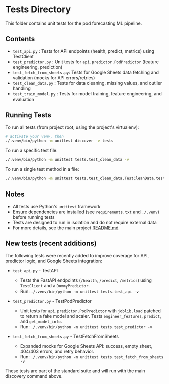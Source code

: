 # Tests Directory

This folder contains unit tests for the pod forecasting ML pipeline.

## Contents
- `test_api.py`              : Tests for API endpoints (health, predict, metrics) using TestClient
- `test_predictor.py`        : Unit tests for `api.predictor.PodPredictor` (feature engineering, prediction)
- `test_fetch_from_sheets.py`: Tests for Google Sheets data fetching and validation (mocks for API errors/retries)
- `test_clean_data.py`       : Tests for data cleaning, missing values, and outlier handling
- `test_train_model.py`      : Tests for model training, feature engineering, and evaluation

## Running Tests

To run all tests (from project root, using the project's virtualenv):
```bash
# activate your venv, then
./.venv/bin/python -m unittest discover -v tests
```

To run a specific test file:
```bash
./.venv/bin/python -m unittest tests.test_clean_data -v
```

To run a single test method in a file:
```bash
./.venv/bin/python -m unittest tests.test_clean_data.TestCleanData.test_check_duplicates -v
```

## Notes
- All tests use Python's `unittest` framework
- Ensure dependencies are installed (see `requirements.txt` and `./.venv`) before running tests
- Tests are designed to run in isolation and do not require external data
- For more details, see the main project [README.md](../README.md)

## New tests (recent additions)
The following tests were recently added to improve coverage for API, predictor logic, and Google Sheets integration:

- `test_api.py` - TestAPI
	- Tests the FastAPI endpoints (`/health`, `/predict`, `/metrics`) using `TestClient` and a `DummyPredictor`.
	- Run: `./.venv/bin/python -m unittest tests.test_api -v`

- `test_predictor.py` - TestPodPredictor
	- Unit tests for `api.predictor.PodPredictor` with `joblib.load` patched to return a fake model and scaler. Tests `engineer_features`, `predict`, and `get_model_info`.
	- Run: `./.venv/bin/python -m unittest tests.test_predictor -v`

- `test_fetch_from_sheets.py` - TestFetchFromSheets
	- Expanded mocks for Google Sheets API: success, empty sheet, 404/403 errors, and retry behavior.
	- Run: `./.venv/bin/python -m unittest tests.test_fetch_from_sheets -v`

These tests are part of the standard suite and will run with the main discovery command above.
